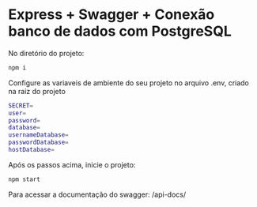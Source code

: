 # Express + Swagger + Conexão banco de dados com PostgreSQL

No diretório do projeto:

```bash
npm i
```

Configure as variaveis de ambiente do seu projeto no arquivo .env, criado na raiz do projeto

```bash
SECRET=
user=
password=
database=
usernameDatabase=
passwordDatabase=
hostDatabase=
```

Após os passos acima, inicie o projeto:
```bash
npm start
```

Para acessar a documentação do swagger: /api-docs/
